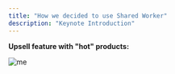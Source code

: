 ```yaml
---
title: "How we decided to use Shared Worker"
description: "Keynote Introduction"
---
```


**Upsell feature with "hot" products:**

![me](/keynotesw/hot.png)
